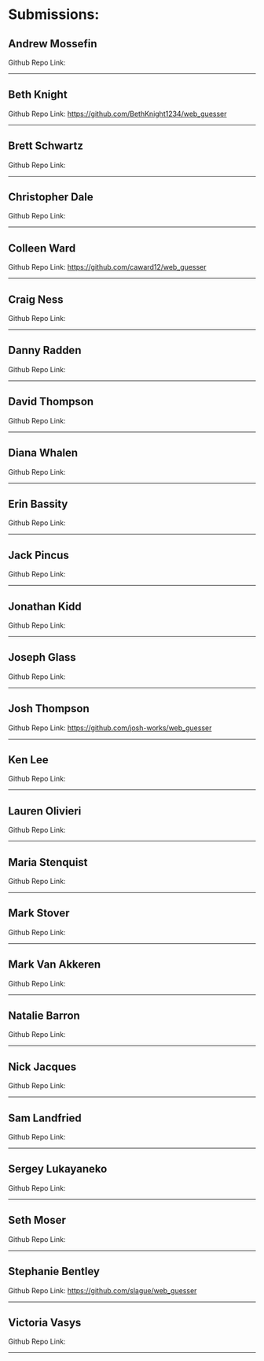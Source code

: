 # Submissions:

## Andrew Mossefin

Github Repo Link:

-----

## Beth Knight

Github Repo Link: https://github.com/BethKnight1234/web_guesser

-----

## Brett Schwartz

Github Repo Link:

-----

## Christopher Dale

Github Repo Link:

-----

## Colleen Ward

Github Repo Link: https://github.com/caward12/web_guesser

-----

## Craig Ness

Github Repo Link:

-----

## Danny Radden

Github Repo Link:

-----

## David Thompson

Github Repo Link:

-----

## Diana Whalen

Github Repo Link:

-----

## Erin Bassity

Github Repo Link:

-----

## Jack Pincus

Github Repo Link:

-----

## Jonathan Kidd

Github Repo Link:

-----

## Joseph Glass

Github Repo Link:

-----

## Josh Thompson

Github Repo Link: https://github.com/josh-works/web_guesser

-----

## Ken Lee

Github Repo Link:

-----

## Lauren Olivieri

Github Repo Link:

-----

## Maria Stenquist

Github Repo Link:

-----

## Mark Stover

Github Repo Link:

-----

## Mark Van Akkeren

Github Repo Link:

-----

## Natalie Barron

Github Repo Link:

-----

## Nick Jacques

Github Repo Link:

-----

## Sam Landfried

Github Repo Link:

-----

## Sergey Lukayaneko

Github Repo Link:

-----

## Seth Moser

Github Repo Link:

-----

## Stephanie Bentley

Github Repo Link: https://github.com/slague/web_guesser

-----

## Victoria Vasys

Github Repo Link:

-----
